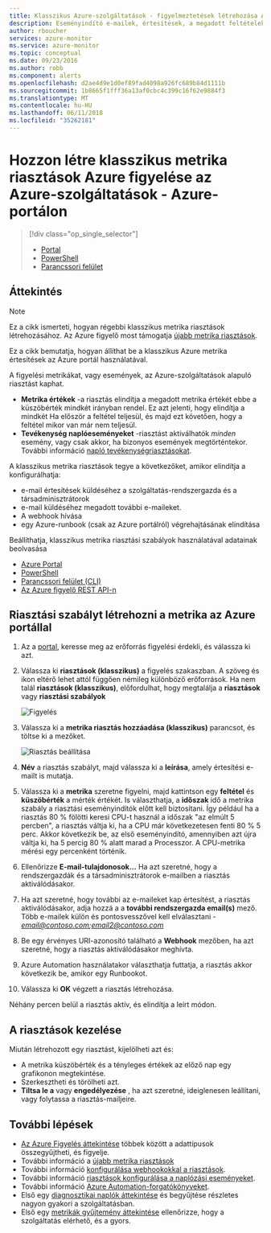 ```yaml
---
title: Klasszikus Azure-szolgáltatások - figyelmeztetések létrehozása Azure-portálon
description: Eseményindító e-mailek, értesítések, a megadott feltételek teljesülnek webhely URL-címek (webhookok), vagy az automation hívni.
author: rboucher
services: azure-monitor
ms.service: azure-monitor
ms.topic: conceptual
ms.date: 09/23/2016
ms.author: robb
ms.component: alerts
ms.openlocfilehash: d2ae4d9e1d0ef89fad4098a926fc689b84d1111b
ms.sourcegitcommit: 1b8665f1fff36a13af0cbc4c399c16f62e9884f3
ms.translationtype: MT
ms.contentlocale: hu-HU
ms.lasthandoff: 06/11/2018
ms.locfileid: "35262181"
---
```

# <a name="create-classic-metric-alerts-in-azure-monitor-for-azure-services---azure-portal"></a>Hozzon létre klasszikus metrika riasztások Azure figyelése az Azure-szolgáltatások - Azure-portálon
> [!div class="op_single_selector"]
> * [Portal](insights-alerts-portal.md)
> * [PowerShell](insights-alerts-powershell.md)
> * [Parancssori felület](insights-alerts-command-line-interface.md)
>
>

## <a name="overview"></a>Áttekintés

> [!NOTE]
> Ez a cikk ismerteti, hogyan régebbi klasszikus metrika riasztások létrehozásához. Az Azure figyelő most támogatja [újabb metrika riasztások](monitoring-near-real-time-metric-alerts.md). 
>
>

Ez a cikk bemutatja, hogyan állíthat be a klasszikus Azure metrika értesítések az Azure portál használatával. 

A figyelési metrikákat, vagy események, az Azure-szolgáltatások alapuló riasztást kaphat.

* **Metrika értékek** -a riasztás elindítja a megadott metrika értékét ebbe a küszöbérték mindkét irányban rendel. Ez azt jelenti, hogy elindítja a mindkét Ha először a feltétel teljesül, és majd ezt követően, hogy a feltétel mikor van már nem teljesül.    
* **Tevékenység naplóeseményeket** -riasztást aktiválhatók *minden* esemény, vagy csak akkor, ha bizonyos események megtörténtekor. További információ [napló tevékenységriasztásokat](monitoring-activity-log-alerts.md).

A klasszikus metrika riasztások tegye a következőket, amikor elindítja a konfigurálhatja:

* e-mail értesítések küldéséhez a szolgáltatás-rendszergazda és a társadminisztrátorok
* e-mail küldéséhez megadott további e-maileket.
* A webhook hívása
* egy Azure-runbook (csak az Azure portálról) végrehajtásának elindítása

Beállíthatja, klasszikus metrika riasztási szabályok használatával adatainak beolvasása

* [Azure Portal](insights-alerts-portal.md)
* [PowerShell](insights-alerts-powershell.md)
* [Parancssori felület (CLI)](insights-alerts-command-line-interface.md)
* [Az Azure figyelő REST API-n](https://msdn.microsoft.com/library/azure/dn931945.aspx)

## <a name="create-an-alert-rule-on-a-metric-with-the-azure-portal"></a>Riasztási szabályt létrehozni a metrika az Azure portállal
1. Az a [portal](https://portal.azure.com/), keresse meg az erőforrás figyelési érdekli, és válassza ki azt.

2. Válassza ki **riasztások (klasszikus)** a figyelés szakaszban. A szöveg és ikon eltérő lehet attól függően némileg különböző erőforrások. Ha nem talál **riasztások (klasszikus)**, előfordulhat, hogy megtalálja a **riasztások** vagy **riasztási szabályok**

    ![Figyelés](./media/insights-alerts-portal/AlertRulesButton.png)

3. Válassza ki a **metrika riasztás hozzáadása (klasszikus)** parancsot, és töltse ki a mezőket.

    ![Riasztás beállítása](./media/insights-alerts-portal/AddAlertOnlyParamsPage.png)

4. **Név** a riasztás szabályt, majd válassza ki a **leírása**, amely értesítési e-mailt is mutatja.

5. Válassza ki a **metrika** szeretne figyelni, majd kattintson egy **feltétel** és **küszöbérték** a mérték értékét. Is választhatja, a **időszak** idő a metrika szabály a riasztási eseményindítók előtt kell biztosítani. Így például ha a riasztás 80 % fölötti keresi CPU-t használ a időszak "az elmúlt 5 percben", a riasztás váltja ki, ha a CPU már következetesen fenti 80 % 5 perc. Akkor következik be, az első eseményindító, amennyiben azt újra váltja ki, ha 5 percig 80 % alatt marad a Processzor. A CPU-metrika mérési egy percenként történik.

6. Ellenőrizze **E-mail-tulajdonosok...**  Ha azt szeretné, hogy a rendszergazdák és a társadminisztrátorok e-mailben a riasztás aktiválódásakor.

7. Ha azt szeretné, hogy további az e-maileket kap értesítést, a riasztás aktiválódásakor, adja hozzá a a **további rendszergazda email(s)** mező. Több e-mailek külön és pontosvesszővel kell elválasztani -  *email@contoso.com;email2@contoso.com*

8. Be egy érvényes URI-azonosító található a **Webhook** mezőben, ha azt szeretné, hogy a riasztás aktiválódásakor meghívta.

9. Azure Automation használatakor választhatja futtatja, a riasztás akkor következik be, amikor egy Runbookot.

10. Válassza ki **OK** végzett a riasztás létrehozása.   

Néhány percen belül a riasztás aktív, és elindítja a leírt módon.

## <a name="managing-your-alerts"></a>A riasztások kezelése
Miután létrehozott egy riasztást, kijelölheti azt és:

* A metrika küszöbérték és a tényleges értékek az előző nap egy grafikonon megtekintése.
* Szerkesztheti és törölheti azt.
* **Tiltsa le a** vagy **engedélyezése** , ha azt szeretné, ideiglenesen leállítani, vagy folytassa a riasztás-mailjeire.

## <a name="next-steps"></a>További lépések
* [Az Azure Figyelés áttekintése](monitoring-overview.md) többek között a adattípusok összegyűjtheti, és figyelje.
* További információ a [újabb metrika riasztások](monitoring-near-real-time-metric-alerts.md)
* További információ [konfigurálása webhookokkal a riasztások](insights-webhooks-alerts.md).
* További információ [riasztások konfigurálása a naplózási eseményeket](monitoring-activity-log-alerts.md).
* További információ [Azure Automation-forgatókönyveket](../automation/automation-starting-a-runbook.md).
* Első egy [diagnosztikai naplók áttekintése](monitoring-overview-of-diagnostic-logs.md) és begyűjtése részletes nagyon gyakori a szolgáltatásban.
* Első egy [metrikák gyűjtemény áttekintése](insights-how-to-customize-monitoring.md) ellenőrizze, hogy a szolgáltatás elérhető, és a gyors.
